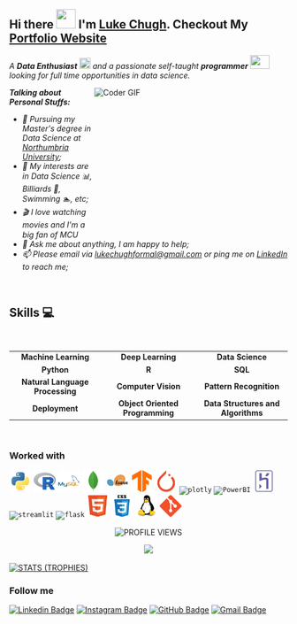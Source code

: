 ## Hi there <img src="https://raw.githubusercontent.com/TheDudeThatCode/TheDudeThatCode/master/Assets/Hi.gif" width=35 height=35> I'm [Luke Chugh](https://www.linkedin.com/in/luke-chugh-2b2043181/).  Checkout My [Portfolio Website](https://lukechughformal.wixsite.com/lukechughportfolio)

<p>
  <em>
    A <b>Data Enthusiast</b> <img src="https://raw.githubusercontent.com/TheDudeThatCode/TheDudeThatCode/master/Assets/Medal.gif" width=20 height=20> and a passionate self-taught <b>programmer</b> <img src="https://raw.githubusercontent.com/TheDudeThatCode/TheDudeThatCode/master/Assets/Developer.gif" width=35 height=25> looking for full time opportunities in data science.
  </em>
 </p>

<img align="right" alt="Coder GIF" height=250 width=350 src="https://i.pinimg.com/originals/e4/26/70/e426702edf874b181aced1e2fa5c6cde.gif" />

<em>
  
**Talking about Personal Stuffs:**

- 💼 Pursuing my Master's degree in Data Science at [Northumbria University](https://www.northumbria.ac.uk/);
- 🤔 My interests are in Data Science 📊, Billiards 🎱, Swimming 🏊, etc;
- 🎬 I love watching movies and I'm a big fan of MCU <img src="https://www.pngfind.com/pngs/m/173-1737725_captain-americas-shield-hd-png-download.png" width=15 height=15>
- 💬 Ask me about anything, I am happy to help;
- 📫 Please email via lukechughformal@gmail.com or ping me on [LinkedIn](https://www.linkedin.com/in/luke-chugh-2b2043181/) to reach me;
<br/> 
</em>

## Skills :computer:

<center>
<br>
<table align="center">
<tbody align="center">
 <tr>
<td align="center" width="20%">
<span><b><center>Machine Learning</center></b></span> 
</td>

<td align="center" width="20%">
<span><b><center>Deep Learning</center></b></span> 
</td>

<td align="center" width="20%">
<span><b><center>Data Science</center></b></span> 
</td>
</tr>

<tr>
<td align="center" width="20%">
<span><b><center>Python</center></b></span> 
</td>

<td align="center" width="20%">
<span><b><center>R</center></b></span> 
</td>

<td align="center" width="20%">
<span><b><center>SQL</center></b></span> 
</td>
</tr>

<tr>
<td align="center" width="20%">
<span><b><center>Natural Language Processing</center></b></span> 
</td>

<td align="center" width="20%">
<span><b><center>Computer Vision</center></b></span> 
</td>



<td align="center" width="20%">
<span><b><center>Pattern Recognition</center></b></span>
</td>
</tr>

<tr>
<td align="center" width="20%">
<span><b><center>Deployment</center></b></span> 
</td>

<td align="center" width="20%">
<span><b><center>Object Oriented Programming</center></b></span> 
</td>

<td align="center" width="20%">
<span><b><center>Data Structures and Algorithms</center></b></span> 
</td>
</tr>

</tbody>
</table>
</br>
</center>

### Worked with 

<code><img height="40" src="https://raw.githubusercontent.com/devicons/devicon/master/icons/python/python-original.svg" title="python"></code>
<code><img height="40" src="https://raw.githubusercontent.com/devicons/devicon/master/icons/r/r-original.svg" title="R"></code>
<code><img height="40" src="https://raw.githubusercontent.com/devicons/devicon/master/icons/mysql/mysql-original-wordmark.svg" title="mysql"></code>
<code><img height="40" src="https://raw.githubusercontent.com/devicons/devicon/master/icons/mongodb/mongodb-original.svg" title="mongodb"></code>
<code><img height="40" src="https://raw.githubusercontent.com/github/explore/80688e429a7d4ef2fca1e82350fe8e3517d3494d/topics/scikit-learn/scikit-learn.png" title="sklearn"></code>
<code><img height="40" src="https://raw.githubusercontent.com/devicons/devicon/master/icons/tensorflow/tensorflow-original.svg" title="tensorflow"></code>
<code><img height="40" src="https://raw.githubusercontent.com/devicons/devicon/master/icons/pytorch/pytorch-original.svg" title="pytorch"></code>
<code><img height="40" src="https://www.vectorlogo.zone/logos/plot_ly/plot_ly-ar21.svg" title="plotly"></code>
<code><img height="40" src="https://www.vectorlogo.zone/logos/microsoft_powerbi/microsoft_powerbi-ar21.svg" title="PowerBI"></code>
<code><img height="40" src="https://raw.githubusercontent.com/devicons/devicon/master/icons/heroku/heroku-original.svg" title="heroku"></code>
<code><img height="40" src="https://raw.githubusercontent.com/luke-chugh/My-Codes/main/Data%20Science%20Codes/Data/streamlit.webp" title="streamlit"></code>
<code><img height="40" src="https://www.vectorlogo.zone/logos/pocoo_flask/pocoo_flask-icon.svg" title="flask"></code>
<code><img height="40" src="https://raw.githubusercontent.com/devicons/devicon/master/icons/html5/html5-original.svg" title="html5"></code>
<code><img height="40" src="https://raw.githubusercontent.com/devicons/devicon/master/icons/css3/css3-original-wordmark.svg" title="css3"></code>
<code><img height="40" src="https://raw.githubusercontent.com/devicons/devicon/master/icons/linux/linux-original.svg" title="linux"></code>
<code><img height="40" src="https://raw.githubusercontent.com/devicons/devicon/master/icons/git/git-original.svg" title="git"></code>

<p align="center">
  <img src="https://komarev.com/ghpvc/?username=luke-chugh&label=Profile%20views&color=blue&style=flat" alt="PROFILE VIEWS"/>
</p>

<p align="center">
  <img src="https://github-readme-stats.vercel.app/api?username=luke-chugh&count_private=true&show_icons=true&theme=react&include_all_commits=true&hide=contribs" />
</p>

<p align="center">

[![STATS (TROPHIES)](https://github-profile-trophy.vercel.app/?username=luke-chugh&theme=gruvbox&margin-w=15&margin-h=15&column=8)](https://github.com/luke-chugh)

</p>


### Follow me

[![Linkedin Badge](https://img.shields.io/badge/-Luke%20Chugh-blue?style=flat-circle&logo=Linkedin&logoColor=white&link=https://www.linkedin.com/in/luke-chugh-2b2043181/)](https://www.linkedin.com/in/luke-chugh-2b2043181/) [![Instagram Badge](https://img.shields.io/badge/-stoic__foodie-e02c73?style=flat-circle&labelColor=e02c73&logo=Instagram&logoColor=white&link=https://www.instagram.com/stoic_foodie/)](https://www.instagram.com/stoic_foodie/)  [![GitHub Badge](https://img.shields.io/badge/-luke--chugh-24292e?style=flat-circle&labelColor=24292e&logo=github&logoColor=white&link=https://github.com/luke-chugh)](https://github.com/luke-chugh) [![Gmail Badge](https://img.shields.io/badge/-lukechughformal-d54b3d?style=flat-circle&labelColor=d54b3d&logo=gmail&logoColor=white&link=mailto:lukechughformal@gmail.com)](mailto:lukechughformal@gmail.com)

